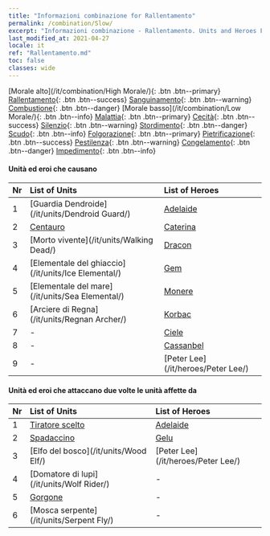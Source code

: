 ```yaml
---
title: "Informazioni combinazione for Rallentamento"
permalink: /combination/Slow/
excerpt: "Informazioni combinazione - Rallentamento. Units and Heroes Formation."
last_modified_at: 2021-04-27
locale: it
ref: "Rallentamento.md"
toc: false
classes: wide
---
```


  [Morale alto](/it/combination/High Morale/){: .btn .btn--primary} [Rallentamento](/it/combination/Slow/){: .btn .btn--success} [Sanguinamento](/it/combination/Bleeding/){: .btn .btn--warning} [Combustione](/it/combination/Burning/){: .btn .btn--danger} [Morale basso](/it/combination/Low Morale/){: .btn .btn--info} [Malattia](/it/combination/Disease/){: .btn .btn--primary} [Cecità](/it/combination/Blind/){: .btn .btn--success} [Silenzio](/it/combination/Silence/){: .btn .btn--warning} [Stordimento](/it/combination/Stun/){: .btn .btn--danger} [Scudo](/it/combination/Shield/){: .btn .btn--info} [Folgorazione](/it/combination/Static/){: .btn .btn--primary} [Pietrificazione](/it/combination/Petrify/){: .btn .btn--success} [Pestilenza](/it/combination/Plague/){: .btn .btn--warning} [Congelamento](/it/combination/Freeze/){: .btn .btn--danger} [Impedimento](/it/combination/Deterrence/){: .btn .btn--info} 


#### Unità ed eroi che causano <Rallentamento>

  | Nr |  List of Units  | List of Heroes | 
  |:---|:----------------|:---------------| 
  | 1 | [Guardia Dendroide](/it/units/Dendroid Guard/) | [Adelaide](/it/heroes/Adelaide/) |
  | 2 | [Centauro](/it/units/Centaur/) | [Caterina](/it/heroes/Catherine/) |
  | 3 | [Morto vivente](/it/units/Walking Dead/) | [Dracon](/it/heroes/Dracon/) |
  | 4 | [Elementale del ghiaccio](/it/units/Ice Elemental/) | [Gem](/it/heroes/Gem/) |
  | 5 | [Elementale del mare](/it/units/Sea Elemental/) | [Monere](/it/heroes/Monere/) |
  | 6 | [Arciere di Regna](/it/units/Regnan Archer/) | [Korbac](/it/heroes/Korbac/) |
  | 7 | - | [Ciele](/it/heroes/Ciele/) |
  | 8 | - | [Cassanbel](/it/heroes/Cassanbel/) |
  | 9 | - | [Peter Lee](/it/heroes/Peter Lee/) |


#### Unità ed eroi che attaccano due volte le unità affette da <Rallentamento>

  | Nr |  List of Units  | List of Heroes | 
  |:---|:----------------|:---------------| 
  | 1 | [Tiratore scelto](/it/units/Marksman/) | [Adelaide](/it/heroes/Adelaide/) |
  | 2 | [Spadaccino](/it/units/Swordsman/) | [Gelu](/it/heroes/Gelu/) |
  | 3 | [Elfo del bosco](/it/units/Wood Elf/) | [Peter Lee](/it/heroes/Peter Lee/) |
  | 4 | [Domatore di lupi](/it/units/Wolf Rider/) | - |
  | 5 | [Gorgone](/it/units/Gorgon/) | - |
  | 6 | [Mosca serpente](/it/units/Serpent Fly/) | - |
